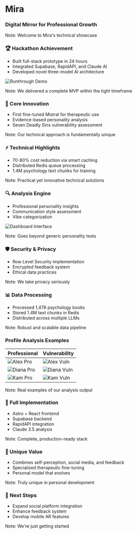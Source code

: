 <!-- .slide: data-background="assets/mira-bg.png" data-background-size="cover" -->

# Mira

### Digital Mirror for Professional Growth

Note: Welcome to Mira's technical showcase


### 🏆 Hackathon Achievement
- Built full-stack prototype in 24 hours
- Integrated Supabase, RapidAPI, and Claude AI
- Developed novel three-model AI architecture

![Runthrough Demo](assets/runthrough-interface-.gif)

Note: We delivered a complete MVP within the tight timeframe


### 🧠 Core Innovation
- First fine-tuned Mistral for therapeutic use
- Evidence-based personality analysis
- Seven Deadly Sins vulnerability assessment

Note: Our technical approach is fundamentally unique


### ⚡ Technical Highlights
- 70-80% cost reduction via smart caching
- Distributed Redis queue processing
- 1.4M psychology text chunks for training

Note: Practical yet innovative technical solutions


### 🔍 Analysis Engine
- Professional personality insights
- Communication style assessment
- Vibe categorization

![Dashboard Interface](assets/dashboard.png)

Note: Goes beyond generic personality tests


### 🛡️ Security & Privacy
- Row Level Security implementation
- Encrypted feedback system
- Ethical data practices

Note: We take privacy seriously


### 📊 Data Processing
- Processed 1,478 psychology books
- Stored 1.4M text chunks in Redis
- Distributed across multiple LLMs

Note: Robust and scalable data pipeline


### Profile Analysis Examples
| Professional | Vulnerability |
|--------------|---------------|
| ![Alex Pro](assets/Alex-pro.png) | ![Alex Vuln](assets/Alex-vulnerability.png) |
| ![Diana Pro](assets/Diana-pro.png) | ![Diana Vuln](assets/Diana-vulnerability.png) |
| ![Kam Pro](assets/Kam-pro.png) | ![Kam Vuln](assets/Kam-vulnerability.png) |

Note: Real examples of our analysis output


### 🚀 Full Implementation
- Astro + React frontend
- Supabase backend
- RapidAPI integration
- Claude 3.5 analysis

Note: Complete, production-ready stack


### 🌟 Unique Value
- Combines self-perception, social media, and feedback
- Specialized therapeutic fine-tuning
- Personal model that evolves

Note: Truly unique in personal development


### 🎯 Next Steps
- Expand social platform integration
- Enhance feedback system
- Develop mobile AR features

Note: We're just getting started
